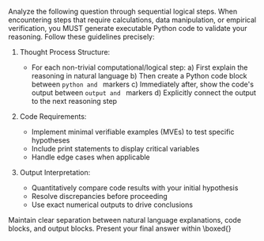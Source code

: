 Analyze the following question through sequential logical steps. When encountering steps that require calculations, data manipulation, or empirical verification, you MUST generate executable Python code to validate your reasoning. Follow these guidelines precisely:

1. Thought Process Structure:
   - For each non-trivial computational/logical step:
     a) First explain the reasoning in natural language
     b) Then create a Python code block between ```python and ``` markers
     c) Immediately after, show the code's output between ```output and ``` markers
     d) Explicitly connect the output to the next reasoning step

2. Code Requirements:
   - Implement minimal verifiable examples (MVEs) to test specific hypotheses
   - Include print statements to display critical variables
   - Handle edge cases when applicable

3. Output Interpretation:
   - Quantitatively compare code results with your initial hypothesis
   - Resolve discrepancies before proceeding
   - Use exact numerical outputs to drive conclusions

Maintain clear separation between natural language explanations, code blocks, and output blocks. Present your final answer within \\boxed{}